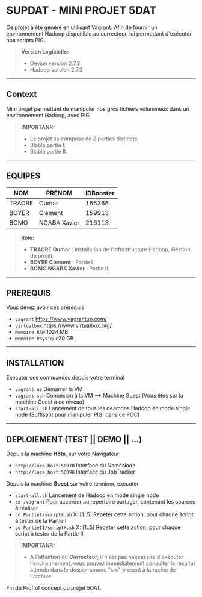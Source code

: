 SUPDAT - MINI PROJET 5DAT
===================
Ce projet à été généré en utilisant Vagrant. Afin de fournir un environnement Hadoop disponible au correcteur, lui permettant d'exécuter nos scripts PIG.

> **Version Logicielle:**
> - Devian version 2.7.3
> - Hadoop version 2.7.3

----------


Context
-------------

Mini projet permettant de manipuler nos gros fichiers volumineux dans un environnement Hadoop, avec PIG.

> **IMPORTANR:**
> - Le projet se compose de 2 parties distincts.
> - Blabla partie I.
> - Blabla partie II.

----------


EQUIPES
-------------------

NOM      | PRENOM  		| IDBooster
-------- | -----------|-----------
TRAORE   | Oumar   		| 165366
BOYER    | Clement 		| 159913
BOMO     | NGABA Xavier | 216113  


> **Rôle:**
> - **TRAORE Oumar** : Installation de l'infrastructure Hadoop, Gestion du projet.
> - **BOYER Clement** : Partie I.
> - **BOMO NGABA Xavier** : Partie II.


----------


PREREQUIS
-------------

Vous devez avoir ces prérequis

- ```vagrant```  https://www.vagrantup.com/
- ```virtualbox``` https://www.virtualbox.org/
- ```Memoire RAM``` 1024 MB
- ```Memoire Physique```20 GB


----------


INSTALLATION
-------------
Executer ces commandes depuis votre terminal

- ```vagrant up```  Demarrer la VM
- ```vagrant ssh``` Connexion à la VM --> Machine Guest (Vous êtes sur la machine Guest à ce niveau)
- ```start-all.sh``` Lancement de tous les deamons Hadoop en mode single node (Suffisant pour manipuler PIG, dans ce POC)


----------


DEPLOIEMENT (TEST || DEMO || ...)
-------------

Depuis la machine **Hôte**, sur votre Navigateur

- ```http://localhost:50070``` Interface du NameNode
- ```http://localhost:50090``` Interface du JobTracker

Depuis la machine **Guest** sur votre terminer, executer

- ```start-all.sh``` Lancement de Hadoop en mode single node
- ```cd /vagrant``` Pour accerder au repertoire partager, contenant les sources à réaliser
- ```cd PartieI/scriptX.sh``` X: [1..5] Repeter cette action, pour chaque script à tester de la Partie I
- ```cd PartieII/scriptX.sh``` X: [1..5] Repeter cette action, pour chaque script à tester de la Partie II


> **IMPORTANR:**

> - A l'attention du **Correcteur**, il n'est pas nécessaire d'exécuter l'environnement, vous pouvez immédiatement consulter le résultat attendu dans le dossier source "src" présent à la racine de l'archive.


Fin du Prof of concept du projet 5DAT.
